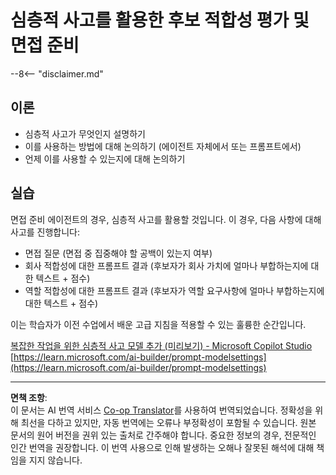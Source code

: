 <!--
CO_OP_TRANSLATOR_METADATA:
{
  "original_hash": "610b0181a64c306bc9a853fd974bc924",
  "translation_date": "2025-10-22T00:01:36+00:00",
  "source_file": "docs/operative-preview/09-deep-reasoning/README.md",
  "language_code": "ko"
}
-->
# 심층적 사고를 활용한 후보 적합성 평가 및 면접 준비

--8<-- "disclaimer.md"

## 이론

- 심층적 사고가 무엇인지 설명하기
- 이를 사용하는 방법에 대해 논의하기 (에이전트 자체에서 또는 프롬프트에서)
- 언제 이를 사용할 수 있는지에 대해 논의하기

## 실습

면접 준비 에이전트의 경우, 심층적 사고를 활용할 것입니다. 이 경우, 다음 사항에 대해 사고를 진행합니다:

- 면접 질문 (면접 중 집중해야 할 공백이 있는지 여부)
- 회사 적합성에 대한 프롬프트 결과 (후보자가 회사 가치에 얼마나 부합하는지에 대한 텍스트 + 점수)
- 역할 적합성에 대한 프롬프트 결과 (후보자가 역할 요구사항에 얼마나 부합하는지에 대한 텍스트 + 점수)

이는 학습자가 이전 수업에서 배운 고급 지침을 적용할 수 있는 훌륭한 순간입니다.

[복잡한 작업을 위한 심층적 사고 모델 추가 (미리보기) - Microsoft Copilot Studio](https://learn.microsoft.com/microsoft-copilot-studio/authoring-reasoning-models)  
[https://learn.microsoft.com/ai-builder/prompt-modelsettings](https://learn.microsoft.com/ai-builder/prompt-modelsettings)

---

**면책 조항**:  
이 문서는 AI 번역 서비스 [Co-op Translator](https://github.com/Azure/co-op-translator)를 사용하여 번역되었습니다. 정확성을 위해 최선을 다하고 있지만, 자동 번역에는 오류나 부정확성이 포함될 수 있습니다. 원본 문서의 원어 버전을 권위 있는 출처로 간주해야 합니다. 중요한 정보의 경우, 전문적인 인간 번역을 권장합니다. 이 번역 사용으로 인해 발생하는 오해나 잘못된 해석에 대해 책임을 지지 않습니다.